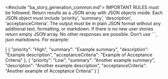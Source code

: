 <#include "ba_story_generation_common.md">
IMPORTANT RULES must be followed. Return results as a JSON array with JSON objects inside. Each JSON object must include 'priority', 'summary', 'description', 'acceptanceCriteria'. The output must be in plain JSON format without any additional text, formatting, or markdown. If there is no new user stories return empty JSON array. No other responses are possible.  Don't use ```, json markdowns. For example:

[
{
"priority": "High",
"summary": "Example summary",
"description": "Example description",
"acceptanceCriteria": "Example of Acceptance Criteria"
},
{
"priority": "Low",
"summary": "Another example summary",
"description": "Another example description",
"acceptanceCriteria": "Another example of Acceptance Criteria"
}
]